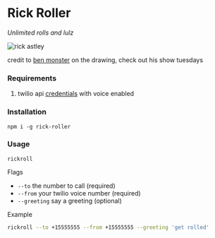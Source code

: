 
# Rick Roller

*Unlimited rolls and lulz*

![rick astley](https://i.imgur.com/NJgyIIQ.png)

credit to [ben monster](https://benmonster.com) on the drawing, check out his show tuesdays

### Requirements

1. twilio api [credentials](https://www.twilio.com/try-twilio) with voice enabled

### Installation

`npm i -g rick-roller`

### Usage

`rickroll`

Flags

- `--to` the number to call (required)
- `--from` your twilio voice number (required)
- `--greeting` say a greeting (optional)

Example

```bash
rickroll --to +15555555 --from +15555555 --greeting 'get rolled'
```
